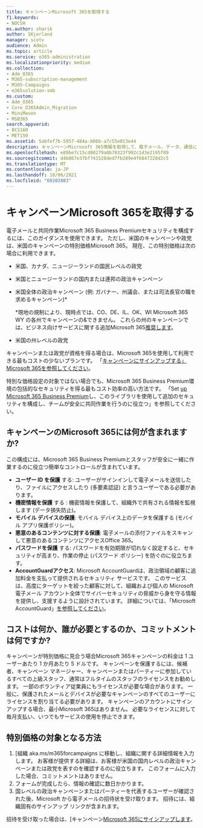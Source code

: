 ```yaml
---
title: キャンペーンMicrosoft 365を取得する
f1.keywords:
- NOCSH
ms.author: sharik
author: SKjerland
manager: scotv
audience: Admin
ms.topic: article
ms.service: o365-administration
ms.localizationpriority: medium
ms.collection:
- Adm_O365
- M365-subscription-management
- M365-Campaigns
- m365solution-smb
ms.custom:
- Adm_O365
- Core_O365Admin_Migration
- MiniMaven
- MSB365
search.appverid:
- BCS160
- MET150
ms.assetid: 5abfef7b-5957-484a-b06b-a7c55e013e44
description: キャンペーンMicrosoft 365情報を取得して、電子メール、データ、通信に対するサイバーセキュリティの脅威からキャンペーンを保護できます。
ms.openlocfilehash: e89be7c15cd00279a0b78323f992c1d3e2195f89
ms.sourcegitcommit: d4b867e37bf741528ded7fb289e4f6847228d2c5
ms.translationtype: MT
ms.contentlocale: ja-JP
ms.lasthandoff: 10/06/2021
ms.locfileid: "60202083"
---
```

# <a name="get-microsoft-365-for-campaigns"></a>キャンペーンMicrosoft 365を取得する

電子メールと共同作業Microsoft 365 Business Premiumセキュリティを構成するには、このガイダンスを使用できます。 ただし、米国のキャンペーンや政党は、米国のキャンペーンの特別価格Microsoft 365。 現在、この特別価格は次の場合に利用できます。

- 米国、カナダ、ニュージーランドの国民レベルの政党
- 米国とニュージーランドの国内または連邦の政治キャンペーン
- 米国全体の政治キャンペーン (例: ガバナー、州議会、または司法長官の職を求めるキャンペーン)*

    *現地の規制により、現時点では、CO、DE、IL、OK、WI Microsoft 365 WY の各州でキャンペーンの&できません。 これらの州のキャンペーンでは、ビジネス向けサービスに関する追加Microsoft 365[推奨します](https://www.office.com/business)。

- 米国の州レベルの政党

キャンペーンまたは政党が資格を得る場合は、Microsoft 365を使用して利用できる最もコストの少ないプランです。 「[キャンペーンにサインアップする」Microsoft 365を参照してください](m365-campaigns-sign-up.md)。  

特別な価格設定の対象ではない場合でも、Microsoft 365 Business Premium環境の包括的なセキュリティを得る最もコスト効率の高い方法です。 「Set [up Microsoft 365 Business Premium](../business/set-up.md?toc=/microsoft-365/campaigns/toc.json&bc=/microsoft-365/campaigns/breadcrumb/toc.json)し、このライブラリを使用して追加のセキュリティを構成し、チームが安全に共同作業を行うのに役立つ」を参照してください。

## <a name="what-does-microsoft-365-for-campaigns-include"></a>キャンペーンのMicrosoft 365には何が含まれますか?

この構成には、Microsoft 365 Business Premiumとスタッフが安全に一緒に作業するのに役立つ簡単なコントロールが含まれています。

- **ユーザー ID を保護** する: ユーザーがサインインして電子メールを送信したり、ファイルにアクセスしたり (多要素認証) と言うユーザーである必要があります。
- **機密情報を保護** する : 機密情報を保護して、組織外で共有される情報を監視します (データ損失防止)。
- **モバイル デバイスの保護**: モバイル デバイス上のデータを保護する (モバイル アプリ保護ポリシー)。
- **悪意のあるコンテンツに対する保護**: 電子メールの添付ファイルをスキャンして悪意のあるコンテンツにアクセスOffice 365。
- **パスワードを保護** する: パスワードを有効期限が切れなく設定すると、セキュリティが高まり、作業の停止 (パスワード ポリシー) を防ぐのに役立ちます。
- **AccountGuardアクセス**: Microsoft AccountGuardは、政治領域の顧客に追加料金を支払って提供されるセキュリティ サービスです。 このサービスは、高度にターゲットを絞った顧客に対して、組織および個人の Microsoft 電子メール アカウント全体でサイバーセキュリティの脅威から身を守る情報を提供し、支援するように設計されています。 詳細については、「Microsoft AccountGuard」[を参照してください](https://www.microsoftaccountguard.com/)。

## <a name="what-does-it-cost-who-needs-it-and-what-is-the-commitment"></a>コストは何か、誰が必要とするのか、コミットメントは何ですか?

キャンペーンが特別価格に見合う場合Microsoft 365キャンペーンの料金は 1 ユーザーあたり 1 か月あたり 5 ドルです。
キャンペーンを保護するには、候補者、キャンペーン マネージャー、キャンペーンまたはパーティーに参加しているすべての上級スタッフ、通常はフルタイムのスタッフのライセンスをお勧めします。 一部のボランティア従業員にもライセンスが必要な場合があります。 一般に、保護されたメールとデバイスが必要なキャンペーンのすべてのユーザーにライセンスを割り当てる必要があります。
キャンペーンのアカウントにサインアップする場合、最小Microsoft 365はありません。 必要なライセンスに対して毎月支払い、いつでもサービスの使用を停止できます。

## <a name="how-do-i-qualify-for-special-pricing"></a>特別価格の対象となる方法

1. [組織[](https://aka.ms/m365forcampaigns/) aka.ms/m365forcampaigns に移動し、組織に関する詳細情報を入力します。 お客様が提供する詳細は、お客様が米国の国内レベルの政治キャンペーンまたは政党を表すのを確認するのに役立ちます。 このフォームに入力した場合、コミットメントはありません。
2. フォームが完成したら、情報の確認に数日かかります。
3. 国レベルの政治キャンペーンまたはパーティーを代表するユーザーが確認された後、Microsoft から電子メールの招待状を受け取ります。 招待には、組織固有のサインアップ リンクが含まれます。

招待を受け取った場合は、[キャンペーン[Microsoft 365にサインアップします](m365-campaigns-sign-up.md)。

